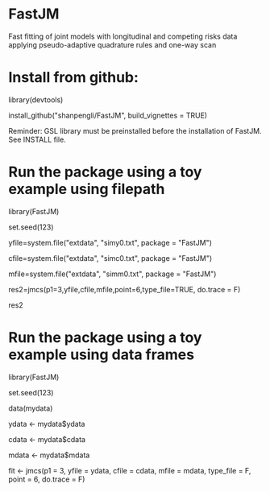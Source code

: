 # FastJM
Fast fitting of joint models with longitudinal and competing risks data applying pseudo-adaptive quadrature rules and one-way scan

# Install from github:
library(devtools)

install_github("shanpengli/FastJM", build_vignettes = TRUE)

Reminder: GSL library must be preinstalled before the installation of FastJM. See INSTALL file.

# Run the package using a toy example using filepath
library(FastJM)

set.seed(123)

yfile=system.file("extdata", "simy0.txt", package = "FastJM")

cfile=system.file("extdata", "simc0.txt", package = "FastJM")

mfile=system.file("extdata", "simm0.txt", package = "FastJM")

res2=jmcs(p1=3,yfile,cfile,mfile,point=6,type_file=TRUE, do.trace = F)

res2

# Run the package using a toy example using data frames

library(FastJM)

set.seed(123)

data(mydata)

ydata <- mydata$ydata

cdata <- mydata$cdata

mdata <- mydata$mdata

fit <- jmcs(p1 = 3, yfile = ydata, cfile = cdata, mfile = mdata, type_file = F, point = 6, do.trace = F)

